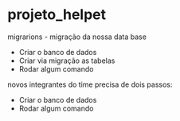 # projeto_helpet


migrarions - migração da nossa data base

* Criar o banco de dados
* Criar via migração as tabelas
* Rodar algum comando

novos integrantes do time precisa de dois passos:

* Criar o banco de dados 
* Rodar algum comando